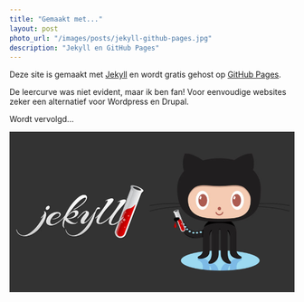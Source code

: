 ```yaml
---
title: "Gemaakt met..."
layout: post
photo_url: "/images/posts/jekyll-github-pages.jpg"
description: "Jekyll en GitHub Pages"
---
```


Deze site is gemaakt met [Jekyll](https://jekyllrb.com/) en wordt gratis gehost op [GitHub Pages](https://pages.github.com/).

De leercurve was niet evident, maar ik ben fan!
Voor eenvoudige websites zeker een alternatief voor Wordpress en Drupal.

Wordt vervolgd...

![](/images/posts/jekyll-github-pages.jpg)

